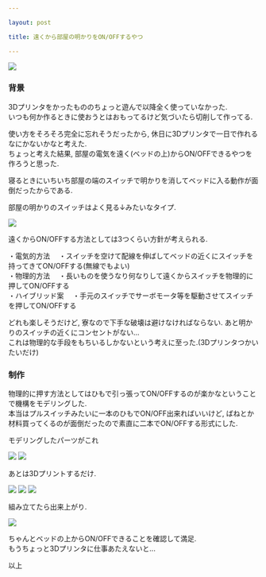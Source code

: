 ```yaml
---

layout: post

title: 遠くから部屋の明かりをON/OFFするやつ

---
```


<img src="https://gakuseishitsu.github.io/images/3D_switch/3dswitch1.jpg">

### 背景
3Dプリンタをかったもののちょっと遊んで以降全く使っていなかった.  
いつも何か作るときに使おうとはおもってるけど気づいたら切削して作ってる.  

使い方をそろそろ完全に忘れそうだったから, 休日に3Dプリンタで一日で作れるなにかないかなと考えた.  
ちょっと考えた結果, 部屋の電気を遠く(ベッドの上)からON/OFFできるやつを作ろうと思った.  

寝るときにいちいち部屋の端のスイッチで明かりを消してベッドに入る動作が面倒だったからである.  

部屋の明かりのスイッチはよく見る↓みたいなタイプ.  

<img src="https://gakuseishitsu.github.io/images/3D_switch/3dswitch8.jpg">

遠くからON/OFFする方法としては3つくらい方針が考えられる.  

・電気的方法
　・スイッチを空けて配線を伸ばしてベッドの近くにスイッチを持ってきてON/OFFする(無線でもよい)  
・物理的方法
　・長いものを使うなり何なりして遠くからスイッチを物理的に押してON/OFFする  
・ハイブリッド案
　・手元のスイッチでサーボモータ等を駆動させてスイッチを押してON/OFFする  

どれも楽しそうだけど, 寮なので下手な破壊は避けなければならない. あと明かりのスイッチの近くにコンセントがない...  
これは物理的な手段をもちいるしかないという考えに至った.(3Dプリンタつかいたいだけ)  

### 制作
物理的に押す方法としてはひもで引っ張ってON/OFFするのが楽かなということで機構をモデリングした.  
本当はプルスイッチみたいに一本のひもでON/OFF出来ればいいけど, ばねとか材料買ってくるのが面倒だったので素直に二本でON/OFFする形式にした.  

モデリングしたパーツがこれ  

<img src="https://gakuseishitsu.github.io/images/3D_switch/3dswitch2.png">

<img src="https://gakuseishitsu.github.io/images/3D_switch/3dswitch3.png">

あとは3Dプリントするだけ.  

<img src="https://gakuseishitsu.github.io/images/3D_switch/3dswitch4.jpg">

<img src="https://gakuseishitsu.github.io/images/3D_switch/3dswitch5.JPG">

<img src="https://gakuseishitsu.github.io/images/3D_switch/3dswitch6.jpg">

組み立てたら出来上がり.  

<img src="https://gakuseishitsu.github.io/images/3D_switch/3dswitch7.jpg">

ちゃんとベッドの上からON/OFFできることを確認して満足.  
もうちょっと3Dプリンタに仕事あたえないと...  

以上  